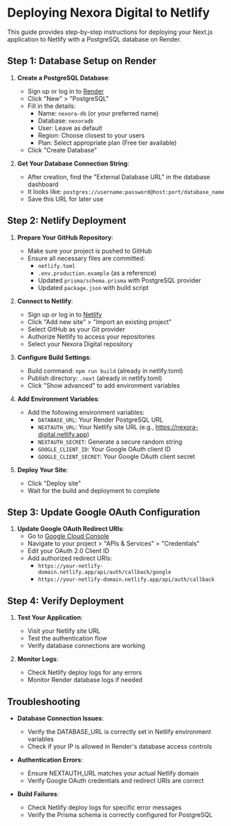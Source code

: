 # Deploying Nexora Digital to Netlify

This guide provides step-by-step instructions for deploying your Next.js application to Netlify with a PostgreSQL database on Render.

## Step 1: Database Setup on Render

1. **Create a PostgreSQL Database**:
   - Sign up or log in to [Render](https://render.com/)
   - Click "New" > "PostgreSQL"
   - Fill in the details:
     - Name: `nexora-db` (or your preferred name)
     - Database: `nexoradb`
     - User: Leave as default
     - Region: Choose closest to your users
     - Plan: Select appropriate plan (Free tier available)
   - Click "Create Database"

2. **Get Your Database Connection String**:
   - After creation, find the "External Database URL" in the database dashboard
   - It looks like: `postgres://username:password@host:port/database_name`
   - Save this URL for later use

## Step 2: Netlify Deployment

1. **Prepare Your GitHub Repository**:
   - Make sure your project is pushed to GitHub
   - Ensure all necessary files are committed:
     - `netlify.toml`
     - `.env.production.example` (as a reference)
     - Updated `prisma/schema.prisma` with PostgreSQL provider
     - Updated `package.json` with build script

2. **Connect to Netlify**:
   - Sign up or log in to [Netlify](https://netlify.com/)
   - Click "Add new site" > "Import an existing project"
   - Select GitHub as your Git provider
   - Authorize Netlify to access your repositories
   - Select your Nexora Digital repository

3. **Configure Build Settings**:
   - Build command: `npm run build` (already in netlify.toml)
   - Publish directory: `.next` (already in netlify.toml)
   - Click "Show advanced" to add environment variables

4. **Add Environment Variables**:
   - Add the following environment variables:
     - `DATABASE_URL`: Your Render PostgreSQL URL
     - `NEXTAUTH_URL`: Your Netlify site URL (e.g., https://nexora-digital.netlify.app)
     - `NEXTAUTH_SECRET`: Generate a secure random string
     - `GOOGLE_CLIENT_ID`: Your Google OAuth client ID
     - `GOOGLE_CLIENT_SECRET`: Your Google OAuth client secret

5. **Deploy Your Site**:
   - Click "Deploy site"
   - Wait for the build and deployment to complete

## Step 3: Update Google OAuth Configuration

1. **Update Google OAuth Redirect URIs**:
   - Go to [Google Cloud Console](https://console.cloud.google.com/)
   - Navigate to your project > "APIs & Services" > "Credentials"
   - Edit your OAuth 2.0 Client ID
   - Add authorized redirect URIs:
     - `https://your-netlify-domain.netlify.app/api/auth/callback/google`
     - `https://your-netlify-domain.netlify.app/api/auth/callback`

## Step 4: Verify Deployment

1. **Test Your Application**:
   - Visit your Netlify site URL
   - Test the authentication flow
   - Verify database connections are working

2. **Monitor Logs**:
   - Check Netlify deploy logs for any errors
   - Monitor Render database logs if needed

## Troubleshooting

- **Database Connection Issues**:
  - Verify the DATABASE_URL is correctly set in Netlify environment variables
  - Check if your IP is allowed in Render's database access controls
  
- **Authentication Errors**:
  - Ensure NEXTAUTH_URL matches your actual Netlify domain
  - Verify Google OAuth credentials and redirect URIs are correct

- **Build Failures**:
  - Check Netlify deploy logs for specific error messages
  - Verify the Prisma schema is correctly configured for PostgreSQL 